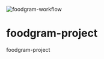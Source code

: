 ![foodgram-workflow](https://github.com/IcGrem/foodgram-project/workflows/foodgram-workflow/badge.svg)


# foodgram-project
foodgram-project

